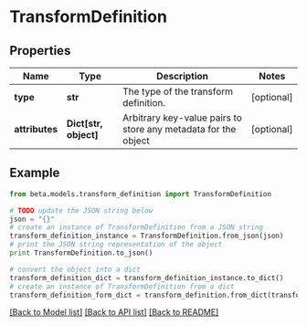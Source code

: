 # TransformDefinition


## Properties
Name | Type | Description | Notes
------------ | ------------- | ------------- | -------------
**type** | **str** | The type of the transform definition. | [optional] 
**attributes** | **Dict[str, object]** | Arbitrary key-value pairs to store any metadata for the object | [optional] 

## Example

```python
from beta.models.transform_definition import TransformDefinition

# TODO update the JSON string below
json = "{}"
# create an instance of TransformDefinition from a JSON string
transform_definition_instance = TransformDefinition.from_json(json)
# print the JSON string representation of the object
print TransformDefinition.to_json()

# convert the object into a dict
transform_definition_dict = transform_definition_instance.to_dict()
# create an instance of TransformDefinition from a dict
transform_definition_form_dict = transform_definition.from_dict(transform_definition_dict)
```
[[Back to Model list]](../README.md#documentation-for-models) [[Back to API list]](../README.md#documentation-for-api-endpoints) [[Back to README]](../README.md)


